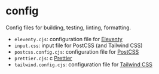 # config

Config files for building, testing, linting, formatting.

- `eleventy.cjs`: configuration file for [Eleventy](https://www.11ty.dev/docs/config/)
- `input.css`: input file for PostCSS (and Tailwind CSS)
- `postcss.config.cjs`: configuration file for [PostCSS](https://github.com/postcss/postcss)
- `prettier.cjs`: c [Prettier](https://prettier.io/docs/en/configuration.html)
- `tailwind.config.cjs`: configuration file for [Tailwind CSS](https://tailwindcss.com/docs/configuration)